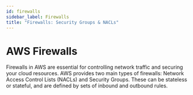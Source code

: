 ```yaml
---
id: firewalls
sidebar_label: Firewalls
title: "Firewalls: Security Groups & NACLs"
---
```


# AWS Firewalls

Firewalls in AWS are essential for controlling network traffic and securing your cloud resources. AWS provides two main types of firewalls: Network Access Control Lists (NACLs) and Security Groups. These can be stateless or stateful, and are defined by sets of inbound and outbound rules.